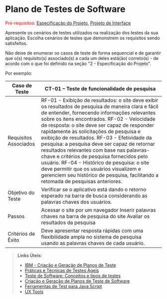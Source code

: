# Plano de Testes de Software

<span style="color:red">Pré-requisitos: <a href="2-Especificação do Projeto.md"> Especificação do Projeto</a></span>, <a href="3-Projeto de Interface.md"> Projeto de Interface</a>

Apresente os cenários de testes utilizados na realização dos testes da sua aplicação. Escolha cenários de testes que demonstrem os requisitos sendo satisfeitos.

Não deixe de enumerar os casos de teste de forma sequencial e de garantir que o(s) requisito(s) associado(s) a cada um deles está(ão) correto(s) - de acordo com o que foi definido na seção "2 - Especificação do Projeto". 

Por exemplo:
 
|       Caso de Teste         |     CT-01 – Teste de funcionalidade de pesquisa                                                                                                                                                                                                                                                                                                                                                                                                                                                                                                                                                                                                                                     |
|-----------------------------|-------------------------------------------------------------------------------------------------------------------------------------------------------------------------------------------------------------------------------------------------------------------------------------------------------------------------------------------------------------------------------------------------------------------------------------------------------------------------------------------------------------------------------------------------------------------------------------------------------------------------------------------------------------------------------------|
|     Requisitos  Associados  |   RF-01 - Exibição de resultados: o site deve exibir os resultados de pesquisa de maneira clara e fácil de entender, fornecendo informações relevantes sobre os itens encontrados.    RF-02 - Velocidade de resposta: o site deve ser capaz de responder rapidamente às solicitações de pesquisa e exibição de resultados.    RF-03 - Efetividade da pesquisa: a pesquisa deve ser capaz de retornar resultados relevantes com base nas palavras-chave e critérios de pesquisa fornecidos pelo usuário.    RF-04 - Histórico de pesquisa: o site deve permitir que os usuários visualizem e gerenciem seu histórico de pesquisa, facilitando a retomada de pesquisas anteriores.    |
|     Objetivo do  Teste      |   Verificar se o aplicativo está dando o retorno esperado na barra de busca considerando as palavras chaves dos usuários.                                                                                                                                                                                                                                                                                                                                                                                                                                                                                                                                                           |
|     Passos                  |   Acessar o site por um navegador   Inserir palavras chaves na barra de pesquisa do site  Avaliar os resultados da pesquisa                                                                                                                                                                                                                                                                                                                                                                                                                                                                                                                                                         |
|     Critérios de  Êxito     |     Deve apresentar resposta rápidas com uma flexibilidade ampla no sistema de pesquisa usando as palavras chaves de cada usuário.                                                                                                                                                                                                                                                                                                                                                                                                                                                                                                                                                  |

 
> **Links Úteis**:
> - [IBM - Criação e Geração de Planos de Teste](https://www.ibm.com/developerworks/br/local/rational/criacao_geracao_planos_testes_software/index.html)
> - [Práticas e Técnicas de Testes Ágeis](http://assiste.serpro.gov.br/serproagil/Apresenta/slides.pdf)
> -  [Teste de Software: Conceitos e tipos de testes](https://blog.onedaytesting.com.br/teste-de-software/)
> - [Criação e Geração de Planos de Teste de Software](https://www.ibm.com/developerworks/br/local/rational/criacao_geracao_planos_testes_software/index.html)
> - [Ferramentas de Test para Java Script](https://geekflare.com/javascript-unit-testing/)
> - [UX Tools](https://uxdesign.cc/ux-user-research-and-user-testing-tools-2d339d379dc7)
